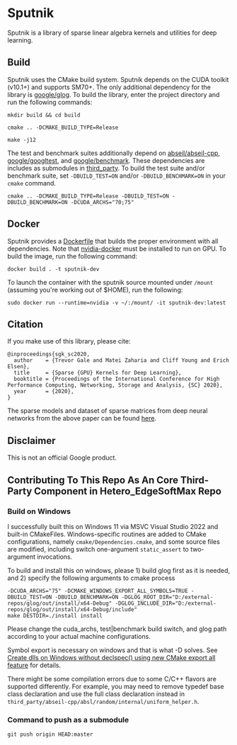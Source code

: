 # Sputnik

Sputnik is a library of sparse linear algebra kernels and utilities for deep learning.

## Build

Sputnik uses the CMake build system. Sputnik depends on the CUDA toolkit (v10.1+) and supports SM70+. The only additional dependency for the library is [google/glog](https://github.com/google/glog). To build the library, enter the project directory and run the following commands:

`mkdir build && cd build`

`cmake .. -DCMAKE_BUILD_TYPE=Release`

`make -j12`

The test and benchmark suites additionally depend on [abseil/abseil-cpp](https://github.com/abseil/abseil-cpp), [google/googltest](https://github.com/google/googletest), and [google/benchmark](https://github.com/google/benchmark). These dependencies are includes as submodules in [third_party](https://github.com/google-research/sputnik/tree/os-build/third_party). To build the test suite and/or benchmark suite, set `-DBUILD_TEST=ON` and/or `-DBUILD_BENCHMARK=ON` in your `cmake` command.

`cmake .. -DCMAKE_BUILD_TYPE=Release -DBUILD_TEST=ON -DBUILD_BENCHMARK=ON -DCUDA_ARCHS="70;75"`

## Docker

Sputnik provides a [Dockerfile](https://github.com/google-research/sputnik/blob/os-build/Dockerfile) that builds the proper environment with all dependencies. Note that [nvidia-docker](https://github.com/NVIDIA/nvidia-docker) must be installed to run on GPU. To build the image, run the following command:

`docker build . -t sputnik-dev`

To launch the container with the sputnik source mounted under `/mount` (assuming you're working out of $HOME), run the following:

`sudo docker run --runtime=nvidia -v ~/:/mount/ -it sputnik-dev:latest`

## Citation

If you make use of this library, please cite:

```
@inproceedings{sgk_sc2020,
  author    = {Trevor Gale and Matei Zaharia and Cliff Young and Erich Elsen},
  title     = {Sparse {GPU} Kernels for Deep Learning},
  booktitle = {Proceedings of the International Conference for High Performance Computing, Networking, Storage and Analysis, {SC} 2020},
  year      = {2020},
}
```

The sparse models and dataset of sparse matrices from deep neural networks from the above paper can be found [here](https://github.com/google-research/google-research/tree/master/sgk).

## Disclaimer
This is not an official Google product.


## Contributing To This Repo As An Core Third-Party Component in Hetero_EdgeSoftMax Repo
### Build on Windows
I successfully built this on Windows 11 via MSVC Visual Studio 2022 and built-in CMakeFiles. Windows-specific routines are added to CMake configurations, namely `cmake/Dependencies.cmake`, and some source files are modified, including switch one-argument `static_assert` to two-argument invocations.

To build and install this on windows, please 1) build glog first as it is needed, and 2) specify the following arguments to cmake process 
```
-DCUDA_ARCHS="75" -DCMAKE_WINDOWS_EXPORT_ALL_SYMBOLS=TRUE -DBUILD_TEST=ON -DBUILD_BENCHMARK=ON -DGLOG_ROOT_DIR="D:/external-repos/glog/out/install/x64-Debug" -DGLOG_INCLUDE_DIR="D:/external-repos/glog/out/install/x64-Debug/include"
make DESTDIR=./install install
```
Please change the cuda_archs, test|benchmark build switch, and glog path according to your actual machine configurations.

Symbol export is necessary on windows and that is what -D solves. See [Create dlls on Windows without declspec() using new CMake export all feature](https://www.kitware.com/create-dlls-on-windows-without-declspec-using-new-cmake-export-all-feature/) for details.

There might be some compilation errors due to some C/C++ flavors are supported differently. For example, you may need to remove typedef base class declaration and use the full class declaration instead in `third_party/abseil-cpp/absl/random/internal/uniform_helper.h`.

### Command to push as a submodule
```
git push origin HEAD:master
```